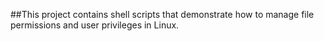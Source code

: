 ##This project contains shell scripts that demonstrate how to manage file permissions and user privileges in Linux.
